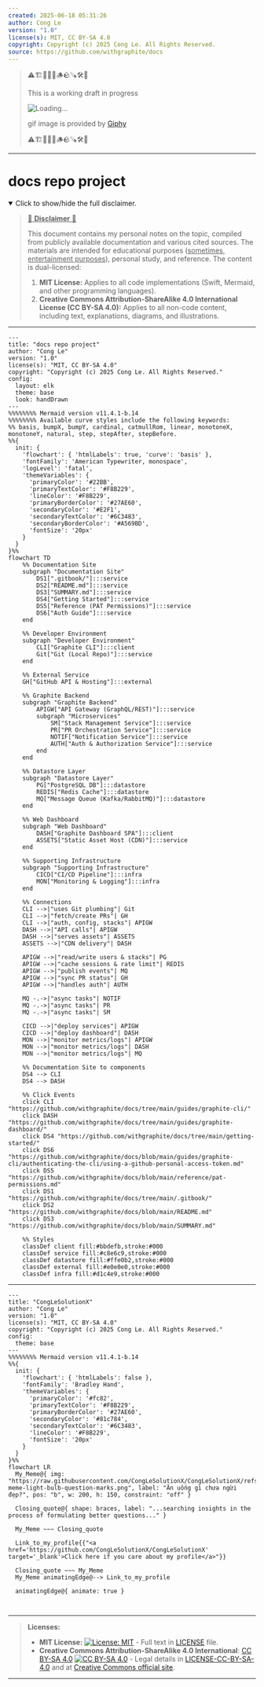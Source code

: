 ```yaml
---
created: 2025-06-18 05:31:26
author: Cong Le
version: "1.0"
license(s): MIT, CC BY-SA 4.0
copyright: Copyright (c) 2025 Cong Le. All Rights Reserved.
source: https://github.com/withgraphite/docs
---
```



> ⚠️🏗️🚧🦺🧱🪵🪨🪚🛠️👷
> 
> This is a working draft in progress
> 
> ![Loading...](https://media2.giphy.com/media/v1.Y2lkPTc5MGI3NjExMXVjejV3dnVjc2o5MXd3eXBvcDR1cHlzbHQ1Z2R6YjY0ZHpmdjJ6OCZlcD12MV9pbnRlcm5hbF9naWZfYnlfaWQmY3Q9Zw/hL9q5k9dk9l0wGd4e0/giphy.gif)
>
> gif image is provided by [Giphy](https://giphy.com)
> 
> ⚠️🏗️🚧🦺🧱🪵🪨🪚🛠️👷


----


# docs repo project
<details open>
<summary>Click to show/hide the full disclaimer.</summary>
   
> <ins>📢 **Disclaimer** 🚨</ins>
>
> This document contains my personal notes on the topic,
> compiled from publicly available documentation and various cited sources.
> The materials are intended for educational purposes (<ins>sometimes, entertainment purposes</ins>), personal study, and reference.
> The content is dual-licensed:
> 1. **MIT License:** Applies to all code implementations (Swift, Mermaid, and other programming languages).
> 2. **Creative Commons Attribution-ShareAlike 4.0 International License (CC BY-SA 4.0):** Applies to all non-code content, including text, explanations, diagrams, and illustrations.

</details>


---

```mermaid
---
title: "docs repo project"
author: "Cong Le"
version: "1.0"
license(s): "MIT, CC BY-SA 4.0"
copyright: "Copyright (c) 2025 Cong Le. All Rights Reserved."
config:
  layout: elk
  theme: base
  look: handDrawn
---
%%%%%%%% Mermaid version v11.4.1-b.14
%%%%%%%% Available curve styles include the following keywords:
%% basis, bumpX, bumpY, cardinal, catmullRom, linear, monotoneX, monotoneY, natural, step, stepAfter, stepBefore.
%%{
  init: {
    'flowchart': { 'htmlLabels': true, 'curve': 'basis' },
    'fontFamily': 'American Typewriter, monospace',
    'logLevel': 'fatal',
    'themeVariables': {
      'primaryColor': '#22BB',
      'primaryTextColor': '#F8B229',
      'lineColor': '#F8B229',
      'primaryBorderColor': '#27AE60',
      'secondaryColor': '#E2F1',
      'secondaryTextColor': '#6C3483',
      'secondaryBorderColor': '#A569BD',
      'fontSize': '20px'
    }
  }
}%%
flowchart TD
    %% Documentation Site
    subgraph "Documentation Site"
        DS1[".gitbook/"]:::service
        DS2["README.md"]:::service
        DS3["SUMMARY.md"]:::service
        DS4["Getting Started"]:::service
        DS5["Reference (PAT Permissions)"]:::service
        DS6["Auth Guide"]:::service
    end

    %% Developer Environment
    subgraph "Developer Environment"
        CLI["Graphite CLI"]:::client
        Git["Git (Local Repo)"]:::service
    end

    %% External Service
    GH["GitHub API & Hosting"]:::external

    %% Graphite Backend
    subgraph "Graphite Backend"
        APIGW["API Gateway (GraphQL/REST)"]:::service
        subgraph "Microservices"
            SM["Stack Management Service"]:::service
            PR["PR Orchestration Service"]:::service
            NOTIF["Notification Service"]:::service
            AUTH["Auth & Authorization Service"]:::service
        end
    end

    %% Datastore Layer
    subgraph "Datastore Layer"
        PG["PostgreSQL DB"]:::datastore
        REDIS["Redis Cache"]:::datastore
        MQ["Message Queue (Kafka/RabbitMQ)"]:::datastore
    end

    %% Web Dashboard
    subgraph "Web Dashboard"
        DASH["Graphite Dashboard SPA"]:::client
        ASSETS["Static Asset Host (CDN)"]:::service
    end

    %% Supporting Infrastructure
    subgraph "Supporting Infrastructure"
        CICD["CI/CD Pipeline"]:::infra
        MON["Monitoring & Logging"]:::infra
    end

    %% Connections
    CLI -->|"uses Git plumbing"| Git
    CLI -->|"fetch/create PRs"| GH
    CLI -->|"auth, config, stacks"| APIGW
    DASH -->|"API calls"| APIGW
    DASH -->|"serves assets"| ASSETS
    ASSETS -->|"CDN delivery"| DASH

    APIGW -->|"read/write users & stacks"| PG
    APIGW -->|"cache sessions & rate limit"| REDIS
    APIGW -->|"publish events"| MQ
    APIGW -->|"sync PR status"| GH
    APIGW -->|"handles auth"| AUTH

    MQ -.->|"async tasks"| NOTIF
    MQ -.->|"async tasks"| PR
    MQ -.->|"async tasks"| SM

    CICD -->|"deploy services"| APIGW
    CICD -->|"deploy dashboard"| DASH
    MON -->|"monitor metrics/logs"| APIGW
    MON -->|"monitor metrics/logs"| DASH
    MON -->|"monitor metrics/logs"| MQ

    %% Documentation Site to components
    DS4 --> CLI
    DS4 --> DASH

    %% Click Events
    click CLI "https://github.com/withgraphite/docs/tree/main/guides/graphite-cli/"
    click DASH "https://github.com/withgraphite/docs/tree/main/guides/graphite-dashboard/"
    click DS4 "https://github.com/withgraphite/docs/tree/main/getting-started/"
    click DS6 "https://github.com/withgraphite/docs/blob/main/guides/graphite-cli/authenticating-the-cli/using-a-github-personal-access-token.md"
    click DS5 "https://github.com/withgraphite/docs/blob/main/reference/pat-permissions.md"
    click DS1 "https://github.com/withgraphite/docs/tree/main/.gitbook/"
    click DS2 "https://github.com/withgraphite/docs/blob/main/README.md"
    click DS3 "https://github.com/withgraphite/docs/blob/main/SUMMARY.md"

    %% Styles
    classDef client fill:#bbdefb,stroke:#000
    classDef service fill:#c8e6c9,stroke:#000
    classDef datastore fill:#ffe0b2,stroke:#000
    classDef external fill:#e0e0e0,stroke:#000
    classDef infra fill:#d1c4e9,stroke:#000
```

----

<!-- 
```mermaid
%% Current Mermaid version
info
```  -->


```mermaid
---
title: "CongLeSolutionX"
author: "Cong Le"
version: "1.0"
license(s): "MIT, CC BY-SA 4.0"
copyright: "Copyright (c) 2025 Cong Le. All Rights Reserved."
config:
  theme: base
---
%%%%%%%% Mermaid version v11.4.1-b.14
%%{
  init: {
    'flowchart': { 'htmlLabels': false },
    'fontFamily': 'Bradley Hand',
    'themeVariables': {
      'primaryColor': '#fc82',
      'primaryTextColor': '#F8B229',
      'primaryBorderColor': '#27AE60',
      'secondaryColor': '#81c784',
      'secondaryTextColor': '#6C3483',
      'lineColor': '#F8B229',
      'fontSize': '20px'
    }
  }
}%%
flowchart LR
  My_Meme@{ img: "https://raw.githubusercontent.com/CongLeSolutionX/CongLeSolutionX/refs/heads/main/assets/images/My-meme-light-bulb-question-marks.png", label: "Ăn uống gì chưa ngừi đẹp?", pos: "b", w: 200, h: 150, constraint: "off" }

  Closing_quote@{ shape: braces, label: "...searching insights in the process of formulating better questions..." }
    
  My_Meme ~~~ Closing_quote
    
  Link_to_my_profile{{"<a href='https://github.com/CongLeSolutionX/CongLeSolutionX' target='_blank'>Click here if you care about my profile</a>"}}

  Closing_quote ~~~ My_Meme
  My_Meme animatingEdge@--> Link_to_my_profile
  
  animatingEdge@{ animate: true }



```

---
>**Licenses:**
>
>- **MIT License:**  [![License: MIT](https://img.shields.io/badge/License-MIT-yellow.svg)](LICENSE) - Full text in [LICENSE](LICENSE) file.
>- **Creative Commons Attribution-ShareAlike 4.0 International**: [CC BY-SA 4.0](https://creativecommons.org/licenses/by-sa/4.0/) [![CC BY-SA 4.0](https://licensebuttons.net/l/by-sa/4.0/88x31.png)](https://creativecommons.org/licenses/by-sa/4.0/) - Legal details in [LICENSE-CC-BY-SA-4.0](THE_PAST/LICENSE-CC-BY-SA-4.0) and at [Creative Commons official site](https://creativecommons.org/licenses/by-sa/4.0/).
>
---